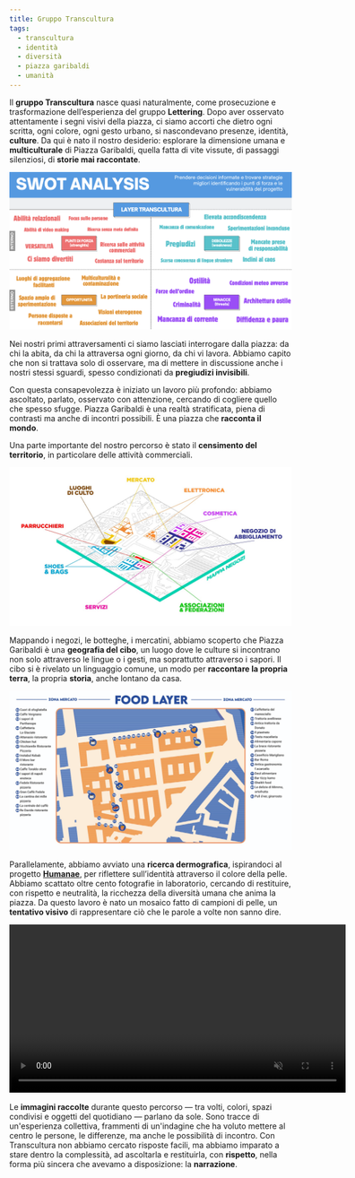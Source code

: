 ```yaml
---
title: Gruppo Transcultura  
tags:
  - transcultura
  - identità
  - diversità
  - piazza garibaldi
  - umanità
---
```


Il **gruppo Transcultura** nasce quasi naturalmente, come prosecuzione e trasformazione dell’esperienza del gruppo **Lettering**. Dopo aver osservato attentamente i segni visivi della piazza, ci siamo accorti che dietro ogni scritta, ogni colore, ogni gesto urbano, si nascondevano presenze, identità, **culture**. Da qui è nato il nostro desiderio: esplorare la dimensione umana e **multiculturale** di Piazza Garibaldi, quella fatta di vite vissute, di passaggi silenziosi, di **storie mai raccontate**.

<img src="../../images/transcultura/swot.png" alt="swot Analysis" width="800">

Nei nostri primi attraversamenti ci siamo lasciati interrogare dalla piazza: da chi la abita, da chi la attraversa ogni giorno, da chi vi lavora. Abbiamo capito che non si trattava solo di osservare, ma di mettere in discussione anche i nostri stessi sguardi, spesso condizionati da **pregiudizi invisibili**.

Con questa consapevolezza è iniziato un lavoro più profondo: abbiamo ascoltato, parlato, osservato con attenzione, cercando di cogliere quello che spesso sfugge. Piazza Garibaldi è una realtà stratificata, piena di contrasti ma anche di incontri possibili. È una piazza che **racconta il mondo**.

Una parte importante del nostro percorso è stato il **censimento del territorio**, in particolare delle attività commerciali.

<p align="center">
  <img src="../../images/transcultura/layers.jpeg" alt="layers.jpeg" width="800">
</p>

Mappando i negozi, le botteghe, i mercatini, abbiamo scoperto che Piazza Garibaldi è una **geografia del cibo**, un luogo dove le culture si incontrano non solo attraverso le lingue o i gesti, ma soprattutto attraverso i sapori. Il cibo si è rivelato un linguaggio comune, un modo per **raccontare la propria terra**, la propria **storia**, anche lontano da casa.

<p align="center">
  <img src="../../images/transcultura/cibo.jpeg" alt="cibo.jpeg" width="800">
</p>

Parallelamente, abbiamo avviato una **ricerca dermografica**, ispirandoci al progetto [**Humanae**](https://www.angelicadass.com/humanae), per riflettere sull’identità attraverso il colore della pelle. Abbiamo scattato oltre cento fotografie in laboratorio, cercando di restituire, con rispetto e neutralità, la ricchezza della diversità umana che anima la piazza. Da questo lavoro è nato un mosaico fatto di campioni di pelle, un **tentativo visivo** di rappresentare ciò che le parole a volte non sanno dire.

<p align="center">
  <video width="600" controls autoplay loop muted>
    <source src="../../media/clip.mp4" type="video/mp4">
    Il tuo browser non supporta il tag video.
  </video>
</p>

Le **immagini raccolte** durante questo percorso — tra volti, colori, spazi condivisi e oggetti del quotidiano — parlano da sole. Sono tracce di un'esperienza collettiva, frammenti di un'indagine che ha voluto mettere al centro le persone, le differenze, ma anche le possibilità di incontro. Con Transcultura non abbiamo cercato risposte facili, ma abbiamo imparato a stare dentro la complessità, ad ascoltarla e restituirla, con **rispetto**, nella forma più sincera che avevamo a disposizione: la **narrazione**.
